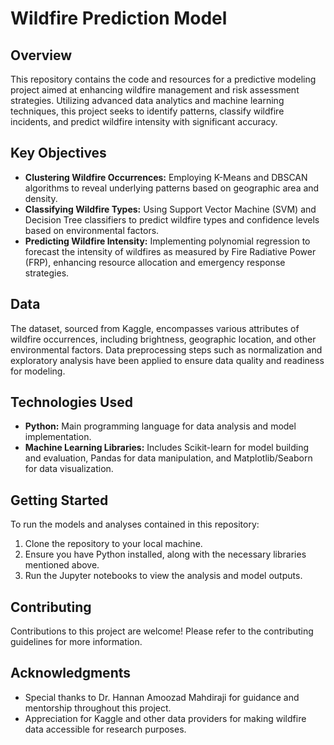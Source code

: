 
# Wildfire Prediction Model

## Overview
This repository contains the code and resources for a predictive modeling project aimed at enhancing wildfire management and risk assessment strategies. Utilizing advanced data analytics and machine learning techniques, this project seeks to identify patterns, classify wildfire incidents, and predict wildfire intensity with significant accuracy.

## Key Objectives
- **Clustering Wildfire Occurrences:** Employing K-Means and DBSCAN algorithms to reveal underlying patterns based on geographic area and density.
- **Classifying Wildfire Types:** Using Support Vector Machine (SVM) and Decision Tree classifiers to predict wildfire types and confidence levels based on environmental factors.
- **Predicting Wildfire Intensity:** Implementing polynomial regression to forecast the intensity of wildfires as measured by Fire Radiative Power (FRP), enhancing resource allocation and emergency response strategies.

## Data
The dataset, sourced from Kaggle, encompasses various attributes of wildfire occurrences, including brightness, geographic location, and other environmental factors. Data preprocessing steps such as normalization and exploratory analysis have been applied to ensure data quality and readiness for modeling.

## Technologies Used
- **Python:** Main programming language for data analysis and model implementation.
- **Machine Learning Libraries:** Includes Scikit-learn for model building and evaluation, Pandas for data manipulation, and Matplotlib/Seaborn for data visualization.

## Getting Started
To run the models and analyses contained in this repository:
1. Clone the repository to your local machine.
2. Ensure you have Python installed, along with the necessary libraries mentioned above.
3. Run the Jupyter notebooks to view the analysis and model outputs.

## Contributing
Contributions to this project are welcome! Please refer to the contributing guidelines for more information.

## Acknowledgments
- Special thanks to Dr. Hannan Amoozad Mahdiraji for guidance and mentorship throughout this project.
- Appreciation for Kaggle and other data providers for making wildfire data accessible for research purposes.
